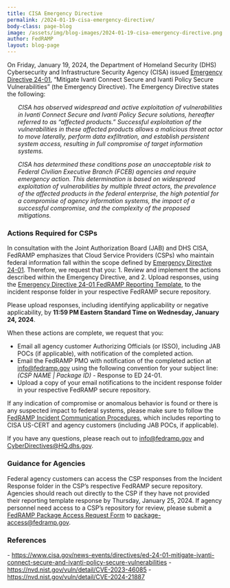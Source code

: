 ```yaml
---
title: CISA Emergency Directive
permalink: /2024-01-19-cisa-emergency-directive/
body-class: page-blog
image: /assets/img/blog-images/2024-01-19-cisa-emergency-directive.png
author: FedRAMP
layout: blog-page
---
```

On Friday, January 19, 2024, the Department of Homeland Security (DHS) Cybersecurity and Infrastructure Security Agency (CISA) issued <a href="https://www.cisa.gov/news-events/directives/ed-24-01-mitigate-ivanti-connect-secure-and-ivanti-policy-secure-vulnerabilities" target="_blank" rel="noopener noreferrer">Emergency Directive 24-01</a>, “Mitigate Ivanti Connect Secure and Ivanti Policy Secure Vulnerabilities” (the Emergency Directive). The Emergency Directive states the following:  

<p style="margin-left: 25px;"><em>CISA has observed widespread and active exploitation of vulnerabilities in Ivanti Connect Secure and Ivanti Policy Secure solutions, hereafter referred to as “affected products.” Successful exploitation of the vulnerabilities in these affected products allows a malicious threat actor to move laterally, perform data exfiltration, and establish persistent system access, resulting in full compromise of target information systems.</em></p>

<p style="margin-left: 25px;"><em>CISA has determined these conditions pose an unacceptable risk to Federal Civilian Executive Branch (FCEB) agencies and require emergency action. This determination is based on widespread exploitation of vulnerabilities by multiple threat actors, the prevalence of the affected products in the federal enterprise, the high potential for a compromise of agency information systems, the impact of a successful compromise, and the complexity of the proposed mitigations.</em></p>

<h3>Actions Required for CSPs</h3>
In consultation with the Joint Authorization Board (JAB) and DHS CISA, FedRAMP emphasizes that Cloud Service Providers (CSPs) who maintain federal information fall within the scope defined by <a href="https://www.cisa.gov/news-events/directives/ed-24-01-mitigate-ivanti-connect-secure-and-ivanti-policy-secure-vulnerabilities" target="_blank" rel="noopener noreferrer">Emergency Directive 24-01</a>. Therefore, we request that you: 
1. Review and implement the actions described within the Emergency Directive, and 
2. Upload responses, using the <a href="https://www.fedramp.gov/assets/resources/documents/FedRAMP-Emergency-Directive-24-01-Reporting-Template.xlsx" target="_blank" rel="noopener noreferrer">Emergency Directive 24-01 FedRAMP Reporting Template</a>, to the incident response folder in your respective FedRAMP secure repository. 

Please upload responses, including identifying applicability or negative applicability, by <b>11:59 PM Eastern Standard Time on Wednesday, January 24, 2024</b>.

When these actions are complete, we request that you:
- Email all agency customer Authorizing Officials (or ISSO), including JAB POCs (if applicable), with notification of the completed action.
- Email the FedRAMP PMO with notification of the completed action at info@fedramp.gov using the following convention for your subject line: <em>(CSP NAME | Package ID)</em> - Response to ED 24-01.
- Upload a copy of your email notifications to the incident response folder in your respective FedRAMP secure repository.

If any indication of compromise or anomalous behavior is found or there is any suspected impact to federal systems, please make sure to follow the <a href="https://www.fedramp.gov/assets/resources/documents/CSP_Incident_Communications_Procedures.pdf" target="_blank" rel="noopener noreferrer">FedRAMP Incident Communication Procedures</a>, which includes reporting to CISA US-CERT and agency customers (including JAB POCs, if applicable).

If you have any questions, please reach out to <a href="mailto:info@fedramp.gov" target="_blank" rel="noopener noreferrer">info@fedramp.gov</a> and <a href="mailto:CyberDirectives@HQ.dhs.gov" target="_blank" rel="noopener noreferrer">CyberDirectives@HQ.dhs.gov</a>.

<h3>Guidance for Agencies</h3>
Federal agency customers can access the CSP responses from the Incident Response folder in the CSP’s respective FedRAMP secure repository. Agencies should reach out directly to the CSP if they have not provided their reporting template response by Thursday, January 25, 2024. If agency personnel need access to a CSP’s repository for review, please submit a <a href="https://www.fedramp.gov/assets/resources/documents/Agency_Package_Request_Form.pdf" target="_blank" rel="noopener noreferrer">FedRAMP Package Access Request Form</a> to <a href="mailto:package-access@fedramp.gov" target="_blank" rel="noopener noreferrer">package-access@fedramp.gov</a>.

<h3>References</h3>  
- <a href="https://www.cisa.gov/news-events/directives/ed-24-01-mitigate-ivanti-connect-secure-and-ivanti-policy-secure-vulnerabilities" target="_blank" rel="noopener noreferrer">https://www.cisa.gov/news-events/directives/ed-24-01-mitigate-ivanti-connect-secure-and-ivanti-policy-secure-vulnerabilities</a>
- <a href="https://nvd.nist.gov/vuln/detail/CVE-2023-46085" target="_blank" rel="noopener noreferrer">https://nvd.nist.gov/vuln/detail/CVE-2023-46085</a>
- <a href="https://nvd.nist.gov/vuln/detail/CVE-2024-21887" target="_blank" rel="noopener noreferrer">https://nvd.nist.gov/vuln/detail/CVE-2024-21887</a>

